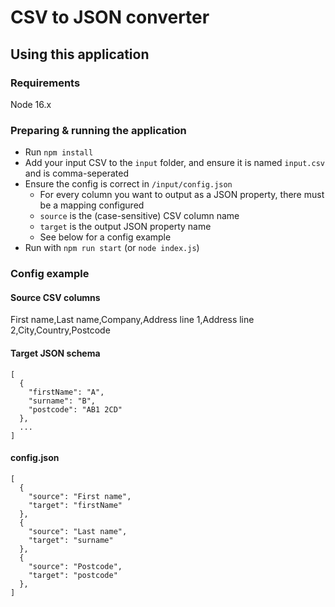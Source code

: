 # CSV to JSON converter

## Using this application

### Requirements

Node 16.x

### Preparing & running the application

 - Run `npm install`
 - Add your input CSV to the `input` folder, and ensure it is named `input.csv` and is comma-seperated
 - Ensure the config is correct in `/input/config.json`
    - For every column you want to output as a JSON property, there must be a mapping configured
    - `source` is the (case-sensitive) CSV column name
    - `target` is the output JSON property name
    - See below for a config example
 - Run with `npm run start` (or `node index.js`)

### Config example

#### Source CSV columns

First name,Last name,Company,Address line 1,Address line 2,City,Country,Postcode

#### Target JSON schema

```[json]
[
  {
    "firstName": "A",
    "surname": "B",
    "postcode": "AB1 2CD"
  },
  ...
]
```

#### config.json

```[json]
[
  {
    "source": "First name",
    "target": "firstName"
  },
  {
    "source": "Last name",
    "target": "surname"
  },
  {
    "source": "Postcode",
    "target": "postcode"
  },
]
```
